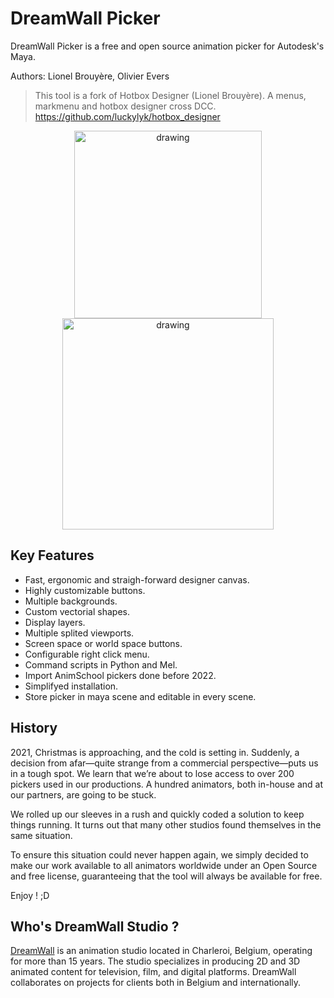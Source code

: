 # **DreamWall Picker**

DreamWall Picker is a free and open source animation picker for Autodesk's Maya.

Authors: Lionel Brouyère, Olivier Evers
> This tool is a fork of Hotbox Designer (Lionel Brouyère).
> A menus, markmenu and hotbox designer cross DCC.
> https://github.com/luckylyk/hotbox_designer


<center>
<img  src="https://raw.githubusercontent.com/DreamWall-Animation/dwpicker/main/screenshots/picker.gif"  alt="drawing"  align="center"  width="300"/>
<img  src="https://raw.githubusercontent.com/DreamWall-Animation/dwpicker/main/screenshots/editor.gif"  alt="drawing"  align="center"  width="338"/>
</center>

## **Key Features**

- Fast, ergonomic and straigh-forward designer canvas.
- Highly customizable buttons.
- Multiple backgrounds.
- Custom vectorial shapes.
- Display layers.
- Multiple splited viewports.
- Screen space or world space buttons.
- Configurable right click menu.
- Command scripts in Python and Mel.
- Import AnimSchool pickers done before 2022.
- Simplifyed installation.
- Store picker in maya scene and editable in every scene.


## **History**
2021, Christmas is approaching, and the cold is setting in. Suddenly, a decision from afar—quite strange from a commercial perspective—puts us in a tough spot. We learn that we’re about to lose access to over 200 pickers used in our productions. A hundred animators, both in-house and at our partners, are going to be stuck.

We rolled up our sleeves in a rush and quickly coded a solution to keep things running. It turns out that many other studios found themselves in the same situation.

To ensure this situation could never happen again, we simply decided to make our work available to all animators worldwide under an Open Source and free license, guaranteeing that the tool will always be available for free.

Enjoy ! ;D

## **Who's DreamWall Studio ?**

[DreamWall](https://dreamwall.be/en) is an animation studio located in Charleroi, Belgium, operating for more than 15 years. The studio specializes in producing 2D and 3D animated content for television, film, and digital platforms. DreamWall collaborates on projects for clients both in Belgium and internationally.
